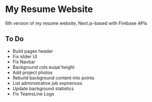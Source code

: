 # My Resume Website

6th version of my resume website, Next.js-based with Firebase APIs

## To Do

- Build pages header
- Fix slider UI
- Fix Navbar
- Background cols euqal height
- Add project photos
- Rebuild background content into points
- List administrative job expirences
- Update background statistics
- Fix TeamsLine Logo

